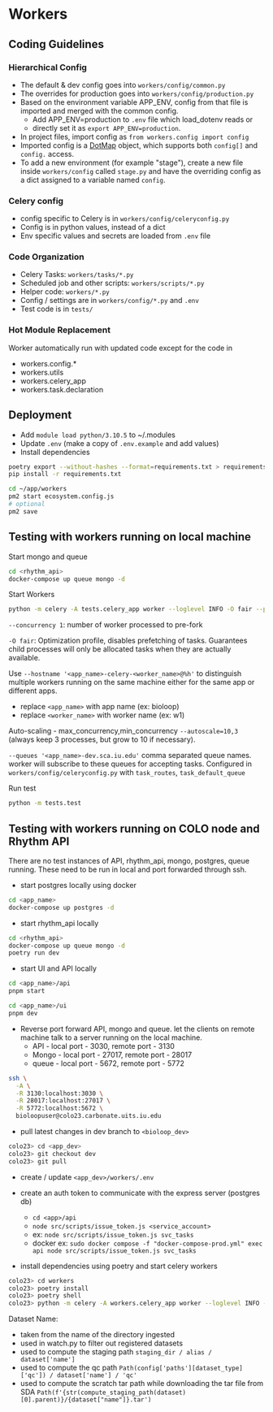 # Workers

## Coding Guidelines

### Hierarchical Config

- The default & dev config goes into `workers/config/common.py`
- The overrides for production goes into `workers/config/production.py`
- Based on the environment variable APP_ENV, config from that file is imported and merged with the common config.
  - Add APP_ENV=production to `.env` file which load_dotenv reads or
  - directly set it as `export APP_ENV=production`.
- In project files, import config as `from workers.config import config`
- Imported config is a [DotMap](https://pypi.org/project/dotmap/) object, which supports both `config[]` and `config.`
  access.
- To add a new environment (for example "stage"), create a new file inside `workers/config` called `stage.py` and have
  the overriding config as a dict assigned to a variable named `config`.

### Celery config

- config specific to Celery is in `workers/config/celeryconfig.py`
- Config is in python values, instead of a dict
- Env specific values and secrets are loaded from `.env` file

### Code Organization

- Celery Tasks: `workers/tasks/*.py`
- Scheduled job and other scripts: `workers/scripts/*.py`
- Helper code: `workers/*.py`
- Config / settings are in `workers/config/*.py` and `.env`
- Test code is in `tests/`

### Hot Module Replacement

Worker automatically run with updated code except for the code in

- workers.config.*
- workers.utils
- workers.celery_app
- workers.task.declaration

## Deployment

- Add `module load python/3.10.5` to ~/.modules
- Update `.env` (make a copy of `.env.example` and add values)
- Install dependencies

```bash
poetry export --without-hashes --format=requirements.txt > requirements.txt
pip install -r requirements.txt
```

```bash
cd ~/app/workers
pm2 start ecosystem.config.js
# optional
pm2 save
```

## Testing with workers running on local machine

Start mongo and queue

```bash
cd <rhythm_api>
docker-compose up queue mongo -d
```

Start Workers

```bash
python -m celery -A tests.celery_app worker --loglevel INFO -O fair --pidfile celery_worker.pid --hostname 'bioloop-celery-w1@%h' --autoscale=2,1 --queues 'bioloop-dev.sca.iu.edu.q'
```

`--concurrency 1`: number of worker processed to pre-fork

`-O fair`: Optimization profile, disables prefetching of tasks. Guarantees child processes will only be allocated tasks
when they are actually available.

Use `--hostname '<app_name>-celery-<worker_name>@%h'` to distinguish multiple workers running on the same machine either
for the same app or different apps.

- replace `<app_name>` with app name (ex: bioloop)
- replace `<worker_name>` with worker name (ex: w1)

Auto-scaling - max_concurrency,min_concurrency
`--autoscale=10,3` (always keep 3 processes, but grow to 10 if necessary).

`--queues '<app_name>-dev.sca.iu.edu'` comma separated queue names. worker will subscribe to these queues for accepting tasks.
Configured in `workers/config/celeryconfig.py` with `task_routes`, `task_default_queue`

Run test

```bash
python -m tests.test
```

## Testing with workers running on COLO node and Rhythm API

There are no test instances of API, rhythm_api, mongo, postgres, queue running.
These need to be run in local and port forwarded through ssh.

- start postgres locally using docker

```bash
cd <app_name>
docker-compose up postgres -d
```

- start rhythm_api locally

```bash
cd <rhythm_api>
docker-compose up queue mongo -d
poetry run dev
```

- start UI and API locally

```bash
cd <app_name>/api
pnpm start
```

```bash
cd <app_name>/ui
pnpm dev
```

- Reverse port forward API, mongo and queue. let the clients on remote machine talk to a server
  running on the local machine.
  - API - local port - 3030, remote port - 3130
  - Mongo - local port - 27017, remote port - 28017
  - queue - local port - 5672, remote port - 5772

```bash
ssh \
  -A \
  -R 3130:localhost:3030 \
  -R 28017:localhost:27017 \
  -R 5772:localhost:5672 \
  bioloopuser@colo23.carbonate.uits.iu.edu
```

- pull latest changes in dev branch to `<bioloop_dev>`

```bash
colo23> cd <app_dev>
colo23> git checkout dev
colo23> git pull
```

- create / update `<app_dev>/workers/.env`
- create an auth token to communicate with the express server (postgres db)
  - `cd <app>/api`
  - `node src/scripts/issue_token.js <service_account>`
  - ex: `node src/scripts/issue_token.js svc_tasks`
  - docker ex: `sudo docker compose -f "docker-compose-prod.yml" exec api node src/scripts/issue_token.js svc_tasks`

- install dependencies using poetry and start celery workers

```bash
colo23> cd workers
colo23> poetry install
colo23> poetry shell
colo23> python -m celery -A workers.celery_app worker --loglevel INFO -O fair --pidfile celery_worker.pid --hostname 'bioloop-dev-celery-w1@%h' --autoscale=2,1
```


Dataset Name:
- taken from the name of the directory ingested
- used in watch.py to filter out registered datasets
- used to compute the staging path `staging_dir / alias / dataset['name']`
- used to compute the qc path `Path(config['paths'][dataset_type]['qc']) / dataset['name'] / 'qc'`
- used to compute the scratch tar path while downloading the tar file from SDA `Path(f'{str(compute_staging_path(dataset)[0].parent)}/{dataset["name"]}.tar')`
